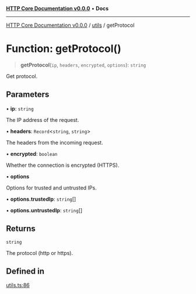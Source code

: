 [**HTTP Core Documentation v0.0.0**](../../README.md) • **Docs**

***

[HTTP Core Documentation v0.0.0](../../modules.md) / [utils](../README.md) / getProtocol

# Function: getProtocol()

> **getProtocol**(`ip`, `headers`, `encrypted`, `options`): `string`

Get protocol.

## Parameters

• **ip**: `string`

The IP address of the request.

• **headers**: `Record`\<`string`, `string`\>

The headers from the incoming request.

• **encrypted**: `boolean`

Whether the connection is encrypted (HTTPS).

• **options**

Options for trusted and untrusted IPs.

• **options.trustedIp**: `string`[]

• **options.untrustedIp**: `string`[]

## Returns

`string`

The protocol (http or https).

## Defined in

[utils.ts:86](https://github.com/stonemjs/http-core/blob/6c1adf9f449733e34ff7f08818342bd019b968a7/src/utils.ts#L86)
